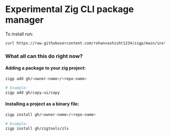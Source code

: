 # Experimental Zig CLI package manager

To install run:

```bash
curl https://raw.githubusercontent.com/rohanvashisht1234/zigp/main/install_script.sh -sSf | sh
```


### What all can this do right now?

#### Adding a package to your zig project:

```bash
zigp add gh/<owner-name>/<repo-name>

# Example:
zigp add gh/capy-ui/capy
```

#### Installing a project as a binary file:

```bash
zigp install gh/<owner-name>/<repo-name>

# Example:
zigp install gh/zigtools/zls
```

